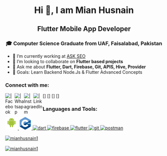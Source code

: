 
<h1 align="center">Hi 👋, I am Mian Husnain</h1>
<h2 align="center">Flutter Mobile App Developer</h2>
<h3 align="center">🎓 Computer Science Graduate from UAF, Faisalabad, Pakistan</h3>


- 🔭 I’m currently working at [ASK SEO](https://askseo.me/)
- 👯 I’m looking to collaborate on **Flutter based projects**
- 💬 Ask me about **Flutter, Dart, Firebase, Git, APIS, Hive, Provider**
- 🥅 Goals: Learn Backend Node.Js & Flutter Advanced Concepts
<h3 align="left">Connect with me:</h3>
<p align="left">
[<img align="left" alt=" | Facebook" width="30px" src="https://img.icons8.com/fluent/48/000000/facebook-new.png" />]
[<img align="left" alt=" | Whatsapp" width="30px" src="https://img.icons8.com/color/2x/whatsapp--v1.png" />]
[<img align="left" alt=" | Instagram" width="30px" src="https://img.icons8.com/fluent/48/000000/instagram-new.png" />]
[<img align="left" alt=" | LinkedIn" width="30px" src="https://img.icons8.com/fluent/48/000000/linkedin.png" />]


[facebook]:  https://www.facebook.com/people/Mian-Husnain/pfbid0pGhk3Vyuuv4N243eT7xr4Xgp8JWjtxsaVNdC7QAxXcBqCRxx3LVPfMyZQLH3og4Pl/?mibextid=ZbWKwL
[whatsapp]:  https://api.whatsapp.com/send?phone=923036209062
[instagram]: https://www.instagram.com/mian.husnain1/
[linkedin]:  https://www.linkedin.com/in/mianhusnain1/


<h3 align="left">Languages and Tools:</h3>
 <a href="https://developer.android.com" target="_blank" rel="noreferrer"> <img src="https://raw.githubusercontent.com/devicons/devicon/master/icons/android/android-original-wordmark.svg" alt="android" width="40" height="40"/> </a> <a href="https://www.w3schools.com/cpp/" target="_blank" rel="noreferrer"> <img src="https://raw.githubusercontent.com/devicons/devicon/master/icons/cplusplus/cplusplus-original.svg" alt="cplusplus" width="40" height="40"/> <a href="https://dart.dev" target="_blank" rel="noreferrer"> <img src="https://www.vectorlogo.zone/logos/dartlang/dartlang-icon.svg" alt="dart" width="40" height="40"/> </a>  <a href="https://firebase.google.com/" target="_blank" rel="noreferrer"> <img src="https://www.vectorlogo.zone/logos/firebase/firebase-icon.svg" alt="firebase" width="40" height="40"/> </a>  <a href="https://flutter.dev" target="_blank" rel="noreferrer"> <img src="https://www.vectorlogo.zone/logos/flutterio/flutterio-icon.svg" alt="flutter" width="40" height="40"/> </a> <a href="https://git-scm.com/" target="_blank" rel="noreferrer"> <img src="https://www.vectorlogo.zone/logos/git-scm/git-scm-icon.svg" alt="git" width="40" height="40"/> </a> <a href="https://postman.com" target="_blank" rel="noreferrer"> <img src="https://www.vectorlogo.zone/logos/getpostman/getpostman-icon.svg" alt="postman" width="40" height="40"/> </p>
<p><img align="center" src="https://github-readme-stats.vercel.app/api/top-langs?username=mianhusnain1&show_icons=true&locale=en&layout=compact" alt="mianhusnain1" /></p>
<p><img align="center" src="https://github-readme-streak-stats.herokuapp.com/?user=mianhusnain1&" alt="mianhusnain1" /></p>
